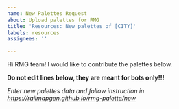 ```yaml
---
name: New Palettes Request
about: Upload palettes for RMG
title: 'Resources: New palettes of [CITY]'
labels: resources
assignees: ''

---
```


Hi RMG team! I would like to contribute the palettes below.

__Do not edit lines below, they are meant for bots only!!!__

_Enter new palettes data and follow instruction in https://railmapgen.github.io/rmg-palette/new_
